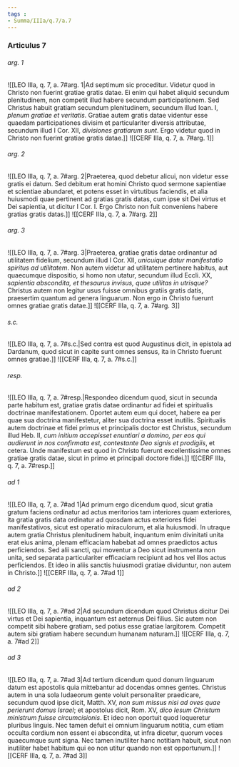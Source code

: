 ```yaml
---
tags : 
- Summa/IIIa/q.7/a.7
---
```


### Articulus 7

###### arg. 1
![[LEO IIIa, q. 7, a. 7#arg. 1|Ad septimum sic proceditur. Videtur quod in Christo non fuerint gratiae gratis datae. Ei enim qui habet aliquid secundum plenitudinem, non competit illud habere secundum participationem. Sed Christus habuit gratiam secundum plenitudinem, secundum illud Ioan. I, *plenum gratiae et veritatis*. Gratiae autem gratis datae videntur esse quaedam participationes divisim et particulariter diversis attributae, secundum illud I Cor. XII, *divisiones gratiarum sunt*. Ergo videtur quod in Christo non fuerint gratiae gratis datae.]]
![[CERF IIIa, q. 7, a. 7#arg. 1]]

###### arg. 2
![[LEO IIIa, q. 7, a. 7#arg. 2|Praeterea, quod debetur alicui, non videtur esse gratis ei datum. Sed debitum erat homini Christo quod sermone sapientiae et scientiae abundaret, et potens esset in virtutibus faciendis, et alia huiusmodi quae pertinent ad gratias gratis datas, cum ipse sit Dei virtus et Dei sapientia, ut dicitur I Cor. I. Ergo Christo non fuit conveniens habere gratias gratis datas.]]
![[CERF IIIa, q. 7, a. 7#arg. 2]]

###### arg. 3
![[LEO IIIa, q. 7, a. 7#arg. 3|Praeterea, gratiae gratis datae ordinantur ad utilitatem fidelium, secundum illud I Cor. XII, *unicuique datur manifestatio spiritus ad utilitatem*. Non autem videtur ad utilitatem pertinere habitus, aut quaecumque dispositio, si homo non utatur, secundum illud Eccli. XX, *sapientia abscondita, et thesaurus invisus, quae utilitas in utrisque?* Christus autem non legitur usus fuisse omnibus gratiis gratis datis, praesertim quantum ad genera linguarum. Non ergo in Christo fuerunt omnes gratiae gratis datae.]]
![[CERF IIIa, q. 7, a. 7#arg. 3]]

###### s.c.
![[LEO IIIa, q. 7, a. 7#s.c.|Sed contra est quod Augustinus dicit, in epistola ad Dardanum, quod sicut in capite sunt omnes sensus, ita in Christo fuerunt omnes gratiae.]]
![[CERF IIIa, q. 7, a. 7#s.c.]]

###### resp.
![[LEO IIIa, q. 7, a. 7#resp.|Respondeo dicendum quod, sicut in secunda parte habitum est, gratiae gratis datae ordinantur ad fidei et spiritualis doctrinae manifestationem. Oportet autem eum qui docet, habere ea per quae sua doctrina manifestetur, aliter sua doctrina esset inutilis. Spiritualis autem doctrinae et fidei primus et principalis doctor est Christus, secundum illud Heb. II, *cum initium accepisset enuntiari a domino, per eos qui audierunt in nos confirmata est, contestante Deo signis et prodigiis*, et cetera. Unde manifestum est quod in Christo fuerunt excellentissime omnes gratiae gratis datae, sicut in primo et principali doctore fidei.]]
![[CERF IIIa, q. 7, a. 7#resp.]]

###### ad 1
![[LEO IIIa, q. 7, a. 7#ad 1|Ad primum ergo dicendum quod, sicut gratia gratum faciens ordinatur ad actus meritorios tam interiores quam exteriores, ita gratia gratis data ordinatur ad quosdam actus exteriores fidei manifestativos, sicut est operatio miraculorum, et alia huiusmodi. In utraque autem gratia Christus plenitudinem habuit, inquantum enim divinitati unita erat eius anima, plenam efficaciam habebat ad omnes praedictos actus perficiendos. Sed alii sancti, qui moventur a Deo sicut instrumenta non unita, sed separata particulariter efficaciam recipiunt ad hos vel illos actus perficiendos. Et ideo in aliis sanctis huiusmodi gratiae dividuntur, non autem in Christo.]]
![[CERF IIIa, q. 7, a. 7#ad 1]]

###### ad 2
![[LEO IIIa, q. 7, a. 7#ad 2|Ad secundum dicendum quod Christus dicitur Dei virtus et Dei sapientia, inquantum est aeternus Dei filius. Sic autem non competit sibi habere gratiam, sed potius esse gratiae largitorem. Competit autem sibi gratiam habere secundum humanam naturam.]]
![[CERF IIIa, q. 7, a. 7#ad 2]]

###### ad 3
![[LEO IIIa, q. 7, a. 7#ad 3|Ad tertium dicendum quod donum linguarum datum est apostolis quia mittebantur ad docendas omnes gentes. Christus autem in una sola Iudaeorum gente voluit personaliter praedicare, secundum quod ipse dicit, Matth. XV, *non sum missus nisi ad oves quae perierunt domus Israel*; et apostolus dicit, Rom. XV, *dico Iesum Christum ministrum fuisse circumcisionis*. Et ideo non oportuit quod loqueretur pluribus linguis. Nec tamen defuit ei omnium linguarum notitia, cum etiam occulta cordium non essent ei abscondita, ut infra dicetur, quorum voces quaecumque sunt signa. Nec tamen inutiliter hanc notitiam habuit, sicut non inutiliter habet habitum qui eo non utitur quando non est opportunum.]]
![[CERF IIIa, q. 7, a. 7#ad 3]]


